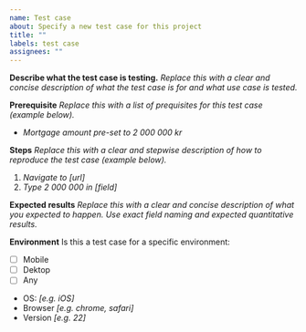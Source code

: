 ```yaml
---
name: Test case
about: Specify a new test case for this project
title: ""
labels: test case
assignees: ""
---
```


**Describe what the test case is testing.**
_Replace this with a clear and concise description of what the test case is for and what use case is tested._

**Prerequisite**
_Replace this with a list of prequisites for this test case (example below)._

- _Mortgage amount pre-set to 2 000 000 kr_

**Steps**
_Replace this with a clear and stepwise description of how to reproduce the test case (example below)._

1. _Navigate to [url]_
2. _Type 2 000 000 in [field]_

**Expected results**
_Replace this with a clear and concise description of what you expected to happen. Use exact field naming and expected quantitative results._

**Environment**
Is this a test case for a specific environment:

- [ ] Mobile
- [ ] Dektop
- [ ] Any

- OS: _[e.g. iOS]_
- Browser _[e.g. chrome, safari]_
- Version _[e.g. 22]_
